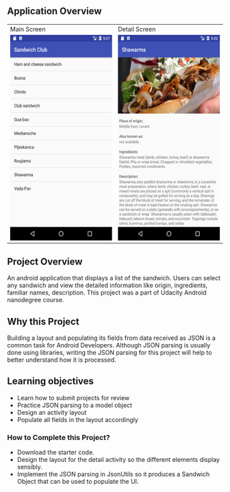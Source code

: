 ## Application Overview

<table>
  <tr>
    <td>Main Screen</td>
     <td>Detail Screen</td>
  </tr>
  <tr>
    <td><img src="/screenshots/Screenshot_1593555706.png" width=270 height=480></td>
    <td><img src="/screenshots/Screenshot_1593555743.png" width=270 height=480></td>
  </tr>
</table>

## Project Overview
An android application that displays a list of the sandwich. Users can select any sandwich and view the detailed information like origin, ingredients, familiar names, description. This project was a part of Udacity Android nanodegree course.

## Why this Project
Building a layout and populating its fields from data received as JSON
is a common task for Android Developers. Although JSON parsing is usually
done using libraries, writing the JSON parsing for this project will
help to better understand how it is processed.

## Learning objectives
- Learn how to submit projects for review
- Practice JSON parsing to a model object
- Design an activity layout
- Populate all fields in the layout accordingly

### How to Complete this Project?
- Download the starter code.
- Design the layout for the detail activity so the different elements display sensibly. 
- Implement the JSON parsing in JsonUtils so it produces a Sandwich Object that can be used to populate the UI. 
